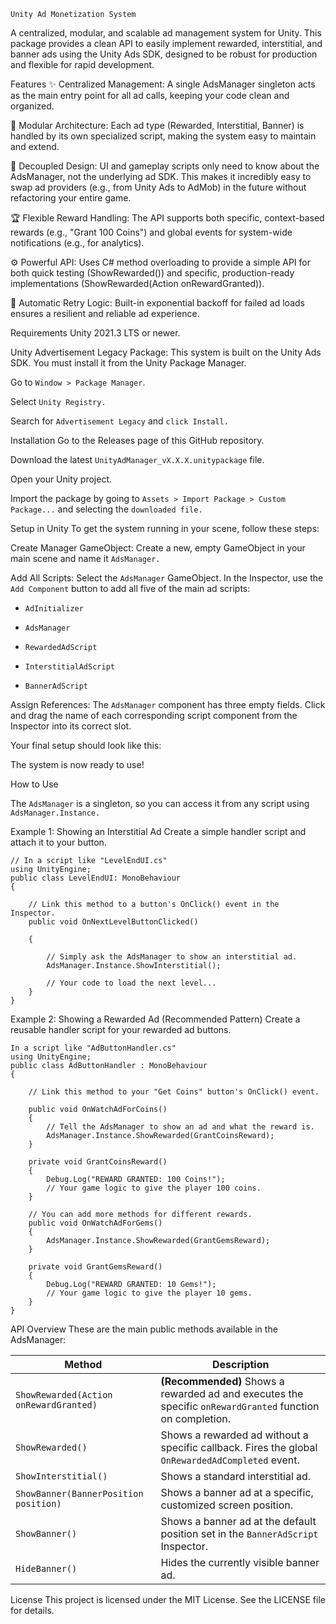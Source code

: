     Unity Ad Monetization System
A centralized, modular, and scalable ad management system for Unity. This package provides a clean API to easily implement rewarded, interstitial, and banner ads using the Unity Ads SDK, designed to be robust for production and flexible for rapid development.

Features
✨ Centralized Management: A single AdsManager singleton acts as the main entry point for all ad calls, keeping your code clean and organized.

🧩 Modular Architecture: Each ad type (Rewarded, Interstitial, Banner) is handled by its own specialized script, making the system easy to maintain and extend.

🔌 Decoupled Design: UI and gameplay scripts only need to know about the AdsManager, not the underlying ad SDK. This makes it incredibly easy to swap ad providers (e.g., from Unity Ads to AdMob) in the future without refactoring your entire game.

🏆 Flexible Reward Handling: The API supports both specific, context-based rewards (e.g., "Grant 100 Coins") and global events for system-wide notifications (e.g., for analytics).

⚙️ Powerful API: Uses C# method overloading to provide a simple API for both quick testing (ShowRewarded()) and specific, production-ready implementations (ShowRewarded(Action onRewardGranted)).

🔁 Automatic Retry Logic: Built-in exponential backoff for failed ad loads ensures a resilient and reliable ad experience.

Requirements
Unity 2021.3 LTS or newer.

Unity Advertisement Legacy Package: This system is built on the Unity Ads SDK. You must install it from the Unity Package Manager.

Go to `Window > Package Manager`.

Select `Unity Registry.`

Search for `Advertisement Legacy` and `click Install.`

Installation
Go to the Releases page of this GitHub repository.

Download the latest `UnityAdManager_vX.X.X.unitypackage` file.

Open your Unity project.

Import the package by going to `Assets > Import Package > Custom Package...` and selecting the `downloaded file.`

Setup in Unity
To get the system running in your scene, follow these steps:

Create Manager GameObject: Create a new, empty GameObject in your main scene and name it `AdsManager.`

Add All Scripts: Select the `AdsManager` GameObject. In the Inspector, use the `Add Component` button to add all five of the main ad scripts:

* `AdInitializer`
  
* `AdsManager`

* `RewardedAdScript`

* `InterstitialAdScript`

* `BannerAdScript`

Assign References: The `AdsManager` component has three empty fields. Click and drag the name of each corresponding script component from the Inspector into its correct slot.

Your final setup should look like this:

The system is now ready to use!

How to Use


The `AdsManager` is a singleton, so you can access it from any script using `AdsManager.Instance.`

Example 1: Showing an Interstitial Ad
Create a simple handler script and attach it to your button.

```
// In a script like "LevelEndUI.cs"
using UnityEngine;
public class LevelEndUI: MonoBehaviour
{

    // Link this method to a button's OnClick() event in the Inspector.
    public void OnNextLevelButtonClicked()
    
    {
    
        // Simply ask the AdsManager to show an interstitial ad.
        AdsManager.Instance.ShowInterstitial();
        
        // Your code to load the next level...
    }
}

```

Example 2: Showing a Rewarded Ad (Recommended Pattern)
Create a reusable handler script for your rewarded ad buttons.
```
In a script like "AdButtonHandler.cs"
using UnityEngine;
public class AdButtonHandler : MonoBehaviour
{

    // Link this method to your "Get Coins" button's OnClick() event.
    
    public void OnWatchAdForCoins()
    {
        // Tell the AdsManager to show an ad and what the reward is.
        AdsManager.Instance.ShowRewarded(GrantCoinsReward);
    }

    private void GrantCoinsReward()
    {
        Debug.Log("REWARD GRANTED: 100 Coins!");
        // Your game logic to give the player 100 coins.
    }

    // You can add more methods for different rewards.
    public void OnWatchAdForGems()
    {
        AdsManager.Instance.ShowRewarded(GrantGemsReward);
    }

    private void GrantGemsReward()
    {
        Debug.Log("REWARD GRANTED: 10 Gems!");
        // Your game logic to give the player 10 gems.
    }
}
```

API Overview
These are the main public methods available in the AdsManager:

| Method                                  | Description                                                                                             |
| --------------------------------------- | ------------------------------------------------------------------------------------------------------- |
| `ShowRewarded(Action onRewardGranted)`  | **(Recommended)** Shows a rewarded ad and executes the specific `onRewardGranted` function on completion. |
| `ShowRewarded()`                        | Shows a rewarded ad without a specific callback. Fires the global `OnRewardedAdCompleted` event.        |
| `ShowInterstitial()`                    | Shows a standard interstitial ad.                                                                       |
| `ShowBanner(BannerPosition position)`   | Shows a banner ad at a specific, customized screen position.                                            |
| `ShowBanner()`                          | Shows a banner ad at the default position set in the `BannerAdScript` Inspector.                        |
| `HideBanner()`                          | Hides the currently visible banner ad.                                                                  |



License
This project is licensed under the MIT License. See the LICENSE file for details.
